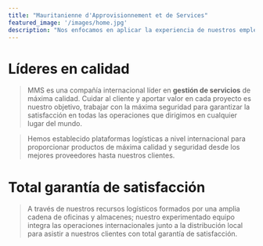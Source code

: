 ```yaml
---
title: "Mauritanienne d'Approvisionnement et de Services"
featured_image: '/images/home.jpg'
description: "Nos enfocamos en aplicar la experiencia de nuestros empleados a proyectos atractivos mientras nos comprometemos a brindar tecnología líder y un compromiso primordial con las prácticas seguras."
---
```

# Líderes en calidad

> MMS es una compañía internacional líder en **gestión de servicios** de máxima calidad. Cuidar al cliente y aportar valor en cada proyecto es nuestro objetivo, trabajar con la máxima seguridad para garantizar la satisfacción en todas las operaciones que dirigimos
en cualquier lugar del mundo.

> Hemos establecido plataformas logísticas a nivel internacional para proporcionar productos de máxima calidad y seguridad desde los mejores proveedores hasta nuestros clientes.

# Total  garantía de satisfacción

> A través de nuestros recursos logísticos formados por una amplia cadena de oficinas y almacenes;  nuestro experimentado equipo integra las operaciones internacionales junto a la distribución local para asistir a nuestros clientes con total garantía de satisfacción.

